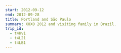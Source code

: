 ```yaml
---
start: 2012-09-12
end: 2012-09-28
title: Portland and São Paulo
summary: XOXO 2012 and visiting family in Brazil.
trip_id:
  - t4Kv1
  - t4L21
  - t4LB1
---
```

